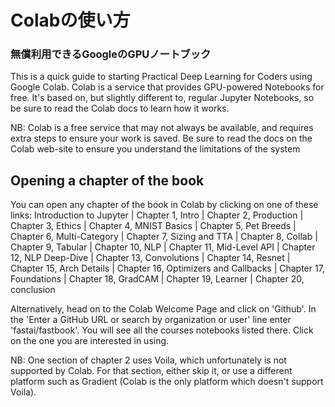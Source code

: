 # Colabの使い方
### 無償利用できるGoogleのGPUノートブック

This is a quick guide to starting Practical Deep Learning for Coders using Google Colab. 
Colab is a service that provides GPU-powered Notebooks for free. 
It's based on, but slightly different to, regular Jupyter Notebooks, 
so be sure to read the Colab docs to learn how it works.

NB: Colab is a free service that may not always be available, 
and requires extra steps to ensure your work is saved. 
Be sure to read the docs on the Colab web-site to ensure you understand the limitations of the system

## Opening a chapter of the book

You can open any chapter of the book in Colab by clicking on one of these links: Introduction to Jupyter | Chapter 1, Intro | Chapter 2, Production | Chapter 3, Ethics | Chapter 4, MNIST Basics | Chapter 5, Pet Breeds | Chapter 6, Multi-Category | Chapter 7, Sizing and TTA | Chapter 8, Collab | Chapter 9, Tabular | Chapter 10, NLP | Chapter 11, Mid-Level API | Chapter 12, NLP Deep-Dive | Chapter 13, Convolutions | Chapter 14, Resnet | Chapter 15, Arch Details | Chapter 16, Optimizers and Callbacks | Chapter 17, Foundations | Chapter 18, GradCAM | Chapter 19, Learner | Chapter 20, conclusion

Alternatively, head on to the Colab Welcome Page and click on 'Github'. In the 'Enter a GitHub URL or search by organization or user' line enter 'fastai/fastbook'. You will see all the courses notebooks listed there. Click on the one you are interested in using.

NB: One section of chapter 2 uses Voila, which unfortunately is not supported by Colab. For that section, either skip it, or use a different platform such as Gradient (Colab is the only platform which doesn't support Voila).
